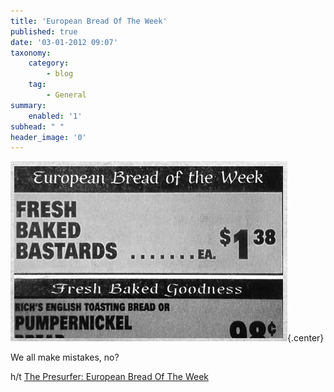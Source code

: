 ```yaml
---
title: 'European Bread Of The Week'
published: true
date: '03-01-2012 09:07'
taxonomy:
    category:
        - blog
    tag:
        - General
summary:
    enabled: '1'
subhead: " "
header_image: '0'
---
```


![Price sticker, misspelling batard as bastard](eubrbaked.jpg){.center}

We all make mistakes, no?

h/t [The Presurfer: European Bread Of The Week](http://presurfer.blogspot.com/2012/01/european-bread-of-week.html)